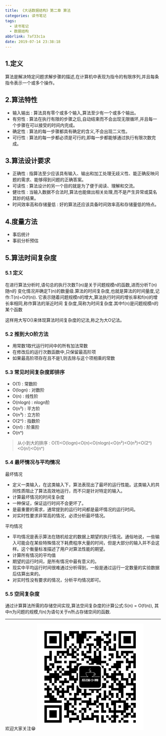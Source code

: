 ```yaml
---
title: 《大话数据结构》第二章 算法
categories: 读书笔记
tags:
  - 读书笔记
  - 数据结构
abbrlink: 7af33c1a
date: 2019-07-14 23:38:18
---
```


## 1.定义
算法是解决特定问题求解步骤的描述,在计算机中表现为指令的有限序列,并且每条指令表示一个或多个操作。

<!--more-->

## 2.算法特性
- 输入输出 : 算法具有零个或多个输入,算法至少有一个或多个输出。
- 有穷性 : 算法在执行有限的步骤之后,自动结束而不会出现无限循环,并且每一个步骤在可以接受的时间内完成。
- 确定性 : 算法的每一步骤都具有确定的含义,不会出现二义性。
- 可行性 : 算法的每一步都必须是可行的,即每一步都能够通过执行有限次数完成。

## 3.算法设计要求
- 正确性 : 指算法至少应该具有输入、输出和加工处理无歧义性、能正确反映问题的需求、能够得到问题的正确答案。
- 可读性 : 算法设计的另一个目的就是为了便于阅读、理解和交流。
- 健壮性 : 当输入数据不合法时,算法也能做出相关处理,而不是产生异常或莫名其妙的结果。
- 时间效率高和存储量低 : 好的算法还应该具备时间效率高和存储量低的特点。

## 4.度量方法
- 事后统计
- 事前分析预估

## 5.算法时间复杂度
### 5.1 定义
在进行算法分析时,语句总的执行次数T(n)是关于问题规模n的函数,进而分析T(n)随n的
变化情况并确定T(n)的数量级.算法的时间复杂度,也就是算法的时间量度,记作:T(n)=O(f(n)).
它表示随着问题规模n的增大,算法执行时间的增长率和f(n)的增长率相同,称作算法的渐近时间
复杂度,简称为时间复杂度.其中f(n)是问题规模n的某个函数

这样用大写O()来体现算法时间复杂度的记法,称之为大O记法。

### 5.2 推到大O阶方法
- 用常数1取代运行时间中的所有加法常数
- 在修改后的运行次数函数中,只保留最高阶项
- 如果最高阶项存在且不是1,则去除与这个项相乘的常数

### 5.3 常见时间复杂度即排序
- O(1) : 常数阶
- O(logn) : 对数阶
- O(n) : 线性阶
- O(nlogn) : nlogn阶
- O(n²) : 平方阶
- O(n³) : 立方阶
- O(2ⁿ) : 指数阶
- O(n!) : 阶乘阶
- O(nⁿ)

> 从小到大的排序 : O(1)<O(logn)<O(n)<O(nlogn)<O(n²)<O(n³)<O(2ⁿ)<O(n!)<O(nⁿ)

### 5.4 最坏情况与平均情况
最坏情况
- 定义一类输入，在这类输入下，算法表现出了最坏的运行性能。这类输入的共同性质阻止了算法高效地运行，而不只是针对特定的输入。
- 计算最坏情况的时间复杂度
- 一种保证，保证运行时间不会更坏了。
- 是最重要的需求，通常提到的运行时间都是最坏情况的运行时间。
- 对实时性要求非常高的情况，必须分析最坏情况。


平均情况
- 平均情况是表示算法在随机给定的数据上期望的执行情况。通俗地说，一些输入可能会在某些特殊情况下耗费程序大量的时间，但是大部分的输入并不会这样。这个衡量标准描述了用户对算法性能的期望。
- 计算所有情况的平均值
- 期望的运行时间，是所有情况中最有意义的。
- 现实中平均运行时间很难通过分析得到，一般是通过运行一定数量的实验数据后估算出来的。
- 对实时性没有要求的情况，分析平均情况即可。


### 5.5 空间复杂度
通过计算算法所需的存储空间实现,算法空间复杂度的计算公式:S(n) = O(f(n)),
其中n为问题的规模,f(n)为语句关于n所占存储空间的函数.



----
欢迎大家关注😁
![](https://raw.githubusercontent.com/lujiahao0708/PicRepo/master/%E5%85%AC%E4%BC%97%E5%8F%B7%E4%BA%8C%E7%BB%B4%E7%A0%81.jpg)

